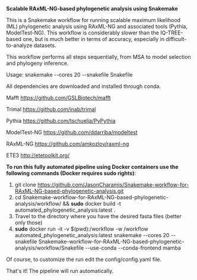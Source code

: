 **Scalable RAxML-NG-based phylogenetic analysis using Snakemake**

This is a Snakemake workflow for running scalable maximum likelihood (ML) phylogenetic analysis using RAxML-NG and associated tools (Pythia, ModelTest-NG). This workflow is considerably slower than the IQ-TREE-based one, but is much better in terms of accuracy, especially in difficult-to-analyze datasets.

This workflow performs all steps sequentially, from MSA to model selection and phylogeny inference. 

Usage:
snakemake --cores 20 --snakefile Snakefile

All dependencies are downloaded and installed through conda.

Mafft
https://github.com/GSLBiotech/mafft

Trimal
https://github.com/inab/trimal

Pythia
https://github.com/tschuelia/PyPythia

ModelTest-NG
https://github.com/ddarriba/modeltest

RAxML-NG
https://github.com/amkozlov/raxml-ng

ETE3
http://etetoolkit.org/

**To run this fully automated pipeline using Docker containers use the following commands (Docker requires sudo rights)**:
1. git clone https://github.com/JasonCharamis/Snakemake-workflow-for-RAxML-NG-based-phylogenetic-analysis.git
2. cd Snakemake-workflow-for-RAxML-NG-based-phylogenetic-analysis/workflow/ && **sudo** docker build -t automated_phylogenetic_analysis:latest . 
3. Travel to the directory where you have the desired fasta files (better only those)
4. **sudo** docker run -it -v $(pwd):/workflow -w /workflow automated_phylogenetic_analysis:latest snakemake --cores 20 --snakefile Snakemake-workflow-for-RAxML-NG-based-phylogenetic-analysis/workflow/Snakefile --use-conda --conda-frontend mamba

Of course, to customize the run edit the config/config.yaml file. 

That's it! The pipeline will run automatically.



